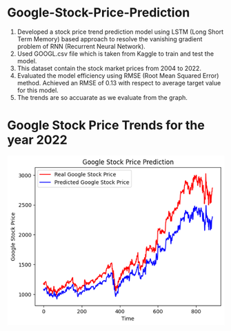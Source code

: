 # Google-Stock-Price-Prediction
1. Developed a stock price trend prediction model using LSTM (Long Short Term Memory) based approach to resolve the vanishing gradient problem of RNN (Recurrent Neural Network).
2. Used GOOGL.csv file which is taken from Kaggle to train and test the model.
3. This dataset contain the stock market prices from 2004 to 2022.
4. Evaluated the model efficiency using RMSE (Root Mean Squared Error) method. Achieved an RMSE of 0.13 with respect to average target value for this model.
5. The trends are so accuarate as we evaluate from the graph.

# Google Stock Price Trends for the year 2022
 ![](Plot.png)
